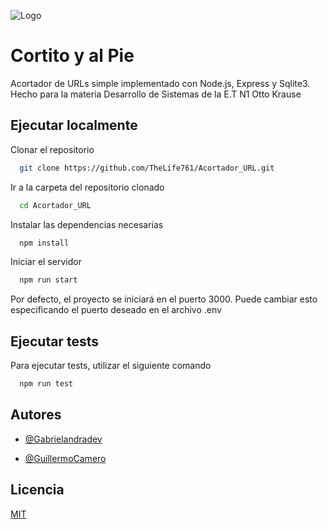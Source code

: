 
![Logo](https://i.ibb.co/b5Rw9H2/logo-1.png)


# Cortito y al Pie

Acortador de URLs simple implementado con Node.js, Express y Sqlite3. Hecho para la materia Desarrollo de Sistemas de la E.T N1 Otto Krause



## Ejecutar localmente

Clonar el repositorio

```bash
  git clone https://github.com/TheLife761/Acortador_URL.git
```

Ir a la carpeta del repositorio clonado

```bash
  cd Acortador_URL
```

Instalar las dependencias necesarias

```bash
  npm install
```

Iniciar el servidor

```bash
  npm run start
```

Por defecto, el proyecto se iniciará en el puerto 3000. Puede cambiar esto especificando el puerto deseado en el archivo .env


## Ejecutar tests

Para ejecutar tests, utilizar el siguiente comando

```bash
  npm run test
```


## Autores

- [@Gabrielandradev](https://github.com/gabrielandradev)

- [@GuillermoCamero](https://github.com/GuillermoCamero)


## Licencia

[MIT](https://choosealicense.com/licenses/mit/)